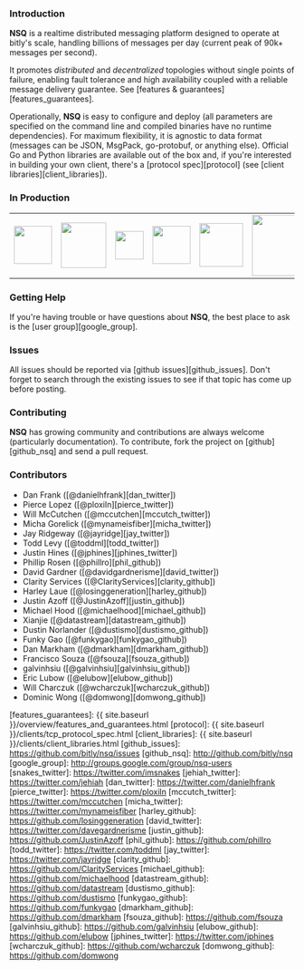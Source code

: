 ### Introduction

**NSQ** is a realtime distributed messaging platform designed to operate at bitly's scale, handling
billions of messages per day (current peak of 90k+ messages per second).

It promotes *distributed* and *decentralized* topologies without single points of failure,
enabling fault tolerance and high availability coupled with a reliable message delivery
guarantee.  See [features & guarantees][features_guarantees].

Operationally, **NSQ** is easy to configure and deploy (all parameters are specified on the command
line and compiled binaries have no runtime dependencies). For maximum flexibility, it is agnostic to
data format (messages can be JSON, MsgPack, go-protobuf, or anything else). Official Go and Python
libraries are available out of the box and, if you're interested in building your own client,
there's a [protocol spec][protocol] (see [client libraries][client_libraries]).

### In Production

<center><table class="production"><tr>
<td><a href="http://bitly.com"><img src="{{ site.baseurl }}/static/img/bitly_logo.png" width="67"/></a></td>
<td><a href="http://life360.com"><img src="{{ site.baseurl }}/static/img/life360_logo.png" width="80"/></a></td>
<td><a href="http://hailocab.com"><img src="{{ site.baseurl }}/static/img/hailo_logo.png" width="50"/></a></td>
<td><a href="http://path.com"><img src="{{ site.baseurl }}/static/img/path_logo.png" width="67"/></a></td>
<td><a href="http://trendrr.com"><img src="{{ site.baseurl }}/static/img/trendrr_logo.png" width="77"/></a></td>
<td><a href="http://simplereach.com"><img src="{{ site.baseurl }}/static/img/simplereach_logo.png" width="108"/></a></td>
<td><a href="http://energyhub.com"><img src="{{ site.baseurl }}/static/img/energyhub_logo.png" width="80"/></a></td>
</tr></table></center>

### Getting Help

If you're having trouble or have questions about **NSQ**, the best place to ask is the [user
group][google_group].

### Issues

All issues should be reported via [github issues][github_issues]. Don't forget to search through the
existing issues to see if that topic has come up before posting.

### Contributing

**NSQ** has growing community and contributions are always welcome (particularly documentation). To
contribute, fork the project on [github][github_nsq] and send a pull request.

### Contributors

 * Dan Frank ([@danielhfrank][dan_twitter])
 * Pierce Lopez ([@ploxiln][pierce_twitter])
 * Will McCutchen ([@mccutchen][mccutch_twitter])
 * Micha Gorelick ([@mynameisfiber][micha_twitter])
 * Jay Ridgeway ([@jayridge][jay_twitter])
 * Todd Levy ([@toddml][todd_twitter])
 * Justin Hines ([@jphines][jphines_twitter])
 * Phillip Rosen ([@phillro][phil_github])
 * David Gardner ([@davidgardnerisme][david_twitter])
 * Clarity Services ([@ClarityServices][clarity_github])
 * Harley Laue ([@losinggeneration][harley_github])
 * Justin Azoff ([@JustinAzoff][justin_github])
 * Michael Hood ([@michaelhood][michael_github])
 * Xianjie ([@datastream][datastream_github])
 * Dustin Norlander ([@dustismo][dustismo_github])
 * Funky Gao ([@funkygao][funkygao_github])
 * Dan Markham ([@dmarkham][dmarkham_github])
 * Francisco Souza ([@fsouza][fsouza_github])
 * galvinhsiu ([@galvinhsiu][galvinhsiu_github])
 * Eric Lubow ([@elubow][elubow_github])
 * Will Charczuk ([@wcharczuk][wcharczuk_github])
 * Dominic Wong ([@domwong][domwong_github])

[features_guarantees]: {{ site.baseurl }}/overview/features_and_guarantees.html
[protocol]: {{ site.baseurl }}/clients/tcp_protocol_spec.html
[client_libraries]: {{ site.baseurl }}/clients/client_libraries.html
[github_issues]: https://github.com/bitly/nsq/issues
[github_nsq]: http://github.com/bitly/nsq
[google_group]: http://groups.google.com/group/nsq-users
[snakes_twitter]: https://twitter.com/imsnakes
[jehiah_twitter]: https://twitter.com/jehiah
[dan_twitter]: https://twitter.com/danielhfrank
[pierce_twitter]: https://twitter.com/ploxiln
[mccutch_twitter]: https://twitter.com/mccutchen
[micha_twitter]: https://twitter.com/mynameisfiber
[harley_github]: https://github.com/losinggeneration
[david_twitter]: https://twitter.com/davegardnerisme
[justin_github]: https://github.com/JustinAzoff
[phil_github]: https://github.com/phillro
[todd_twitter]: https://twitter.com/toddml
[jay_twitter]: https://twitter.com/jayridge
[clarity_github]: https://github.com/ClarityServices
[michael_github]: https://github.com/michaelhood
[datastream_github]: https://github.com/datastream
[dustismo_github]: https://github.com/dustismo
[funkygao_github]: https://github.com/funkygao
[dmarkham_github]: https://github.com/dmarkham
[fsouza_github]: https://github.com/fsouza
[galvinhsiu_github]: https://github.com/galvinhsiu
[elubow_github]: https://github.com/elubow
[jphines_twitter]: https://twitter.com/jphines
[wcharczuk_github]: https://github.com/wcharczuk
[domwong_github]: https://github.com/domwong
